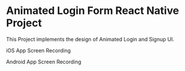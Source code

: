 # Animated Login Form React Native Project

This Project implements the design of Animated Login and Signup UI.

iOS App Screen Recording

Android App Screen Recording
